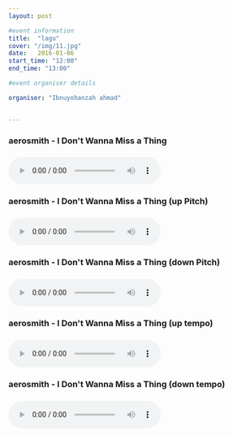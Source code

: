```yaml
---
layout: post

#event information
title:  "lagu"
cover: "/img/11.jpg"
date:   2016-01-06
start_time: "12:00"
end_time: "13:00"

#event organiser details

organiser: "Ibnuyohanzah ahmad"


---
```


<html manifest="cache-manifest.manifest">
<body>

<div id="result"></div>

<script>
// Check browser support
if (typeof(Storage) !== "undefined") {
    // Store
    localStorage.setItem("Aerosmith", "I Don't Wanna Miss a Thing");
    // Retrieve
    document.getElementById("result").innerHTML = localStorage.getItem("lastname");
} else {
    document.getElementById("result").innerHTML = "Sorry, your browser does not support Web Storage...";
}
</script>

 </body>
</html>

<p><h3>aerosmith - I Don't Wanna Miss a Thing<h3>
<audio controls="controls">
  <source src="img/Aerosmith - I Don't Wanna Miss a Thing.oog" type="audio/oog" /> 
  Your browser does not support the audio element.
</audio> 
<p><h3>aerosmith - I Don't Wanna Miss a Thing (up Pitch)<h3>
<audio controls="controls">
  <source src="img/Aerosmith - I Don't Wanna Miss a Thing - Up Pitch.oog" type="audio/oog" /> 
  Your browser does not support the audio element.
</audio> 
<p><h3>aerosmith - I Don't Wanna Miss a Thing (down Pitch)<h3>
<audio controls="controls">
  <source src="img/Aerosmith - I Don't Wanna Miss a Thing - down Pitch.oog" type="audio/oog" /> 
  Your browser does not support the audio element.
</audio> 
<p><h3>aerosmith - I Don't Wanna Miss a Thing (up tempo)<h3>
<audio controls="controls">
  <source src="img/Aerosmith - I Don't Wanna Miss a Thing - up Tempo.oog" type="audio/oog" /> 
  Your browser does not support the audio element.
</audio> 
<p><h3>aerosmith - I Don't Wanna Miss a Thing (down tempo)<h3>
<audio controls="controls">
  <source src="img/Aerosmith - I Don't Wanna Miss a Thing - down tempo.oog" type="audio/oog" /> 
  Your browser does not support the audio element.
</audio>
